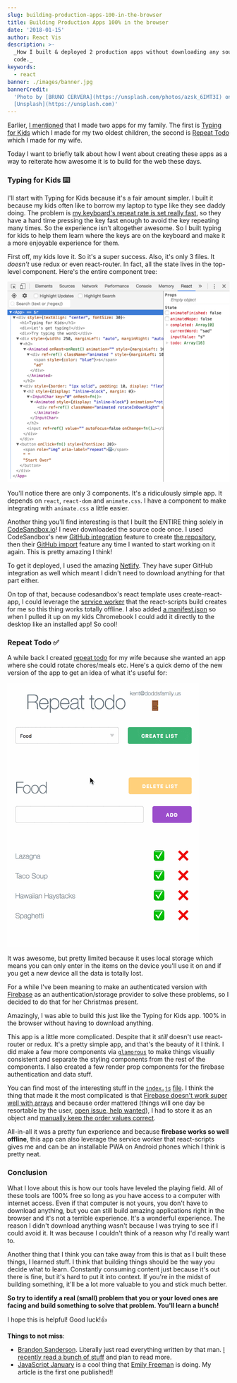 ```yaml
---
slug: building-production-apps-100-in-the-browser
title: Building Production Apps 100% in the browser
date: '2018-01-15'
author: React Vis
description: >-
  _How I built & deployed 2 production apps without downloading any source
  code._
keywords:
  - react
banner: ./images/banner.jpg
bannerCredit:
  'Photo by [BRUNO CERVERA](https://unsplash.com/photos/azsk_6IMT3I) on
  [Unsplash](https://unsplash.com)'
---
```


Earlier, [I mentioned](/blog/merry-christmas) that I made two apps for my
family. The first is [Typing for Kids](https://typing-for-kids.netlify.com)
which I made for my two oldest children, the second is
[Repeat Todo](https://repeat-todo.com) which I made for my wife.

Today I want to briefly talk about how I went about creating these apps as a way
to reiterate how awesome it is to build for the web these days.

### Typing for Kids ⌨️

I'll start with Typing for Kids because it's a fair amount simpler. I built it
because my kids often like to borrow my laptop to type like they see daddy
doing. The problem is
[my keyboard's repeat rate is set really fast](https://apple.stackexchange.com/questions/10467/how-to-increase-keyboard-key-repeat-rate-on-os-x),
so they have a hard time pressing the key fast enough to avoid the key repeating
many times. So the experience isn't altogether awesome. So I built typing for
kids to help them learn where the keys are on the keyboard and make it a more
enjoyable experience for them.

First off, my kids love it. So it's a super success. Also, it's only 3 files. It
_doesn't_ use redux or even react-router. In fact, all the state lives in the
top-level component. Here's the entire component tree:

![entire component tree](./images/0.png)

You'll notice there are only 3 components. It's a ridiculously simple app. It
depends on `react`, `react-dom` and `animate.css`. I have a component to make
integrating with `animate.css` a little easier.

Another thing you'll find interesting is that I built the ENTIRE thing solely in
[CodeSandbox.io](http://codesandbox.io)! I never downloaded the source code
once. I used CodeSandbox's new
[GitHub integration](https://hackernoon.com/announcing-codesandbox-2-0-938cff3a0fcb)
feature to create
[the repository](https://github.com/uber/react-vis/typing-for-kids), then their
[GitHub import](https://codesandbox.io/s/github) feature any time I wanted to
start working on it again. This is pretty amazing I think!

To get it deployed, I used the amazing [Netlify](https://netlify.com). They have
super GitHub integration as well which meant I didn't need to download anything
for that part either.

On top of that, because codesandbox's react template uses create-react-app, I
could leverage the
[service worker](https://github.com/facebook/create-react-app/blob/master/packages/react-scripts/template/README.md#making-a-progressive-web-app)
that the react-scripts build creates for me so this thing works totally offline.
I also added
[a manifest.json](https://github.com/uber/react-vis/typing-for-kids/blob/7a8ff3fd0580258493b0963739dffbe596141277/public/manifest.json)
so when I pulled it up on my kids Chromebook I could add it directly to the
desktop like an installed app! So cool!

### Repeat Todo ✅

A while back I created [repeat todo](https://repeat-todo.surge.sh) for my wife
because she wanted an app where she could rotate chores/meals etc. Here's a
quick demo of the new version of the app to get an idea of what it's useful for:

![demo of repeat todo](./images/1.gif)

It was awesome, but pretty limited because it uses local storage which means you
can only enter in the items on the device you'll use it on and if you get a new
device all the data is totally lost.

For a while I've been meaning to make an authenticated version with
[Firebase](https://firebase.google.com) as an authentication/storage provider to
solve these problems, so I decided to do that for her Christmas present.

Amazingly, I was able to build this just like the Typing for Kids app. 100% in
the browser without having to download anything.

This app is a little more complicated. Despite that it _still_ doesn't use
react-router or redux. It's a pretty simple app, and that's the beauty of it I
think. I did make a few more components via
[`glamorous`](https://glamorous.rocks) to make things visually consistent and
separate the styling components from the rest of the components. I also created
a few render prop components for the firebase authentication and data stuff.

You can find most of the interesting stuff in the
[`index.js`](https://github.com/uber/react-vis/repeat-todo-v2/blob/master/src/index.js)
[file](https://github.com/uber/react-vis/repeat-todo-v2/blob/master/src/index.js).
I think the thing that made it the most complicated is that
[Firebase doesn't work super well with arrays](https://firebase.googleblog.com/2014/04/best-practices-arrays-in-firebase.html)
and because order mattered (things will one day be resortable by the user,
[open issue, help wanted](https://github.com/uber/react-vis/repeat-todo-v2/issues/2)),
I had to store it as an object and
[manually keep the order values correct](https://github.com/uber/react-vis/repeat-todo-v2/blob/66e27104ba551f2637210347bab8ec06bdb90c47/src/index.js#L308-L337).

All-in-all it was a pretty fun experience and because **firebase works so well
offline**, this app can also leverage the service worker that react-scripts
gives me and can be an installable PWA on Android phones which I think is pretty
neat.

### Conclusion

What I love about this is how our tools have leveled the playing field. All of
these tools are 100% free so long as you have access to a computer with internet
access. Even if that computer is not yours, you don't have to download anything,
but you can still build amazing applications right in the browser and it's not a
terrible experience. It's a wonderful experience. The reason I didn't download
anything wasn't because I was trying to see if I could avoid it. It was because
I couldn't think of a reason why I'd really want to.

Another thing that I think you can take away from this is that as I built these
things, I learned stuff. I think that building things should be the way you
decide what to learn. Constantly consuming content just because it's out there
is fine, but it's hard to put it into context. If you're in the midst of
building something, it'll be a lot more valuable to you and stick much better.

**So try to identify a real (small) problem that you or your loved ones are
facing and build something to solve that problem. You'll learn a bunch!**

I hope this is helpful! Good luck!👍

**Things to not miss**:

- [Brandon Sanderson](https://brandonsanderson.com). Literally just read
  everything written by that man.
  [I recently read a bunch of stuff](https://twitter.com/react-vis/status/947657545056841728)
  and plan to read more.
- [JavaScript January](https://www.javascriptjanuary.com) is a cool thing that
  [Emily Freeman](https://twitter.com/editingemily) is doing. My article is the
  first one published!!
